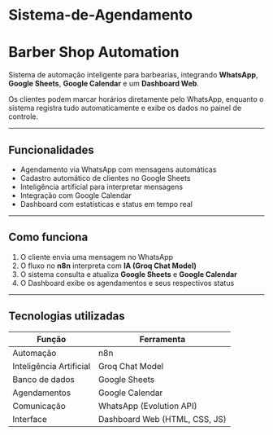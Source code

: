 # Sistema-de-Agendamento
# Barber Shop Automation

Sistema de automação inteligente para barbearias, integrando **WhatsApp**, **Google Sheets**, **Google Calendar** e um **Dashboard Web**.

Os clientes podem marcar horários diretamente pelo WhatsApp, enquanto o sistema registra tudo automaticamente e exibe os dados no painel de controle.

---

## Funcionalidades

- Agendamento via WhatsApp com mensagens automáticas  
- Cadastro automático de clientes no Google Sheets  
- Inteligência artificial para interpretar mensagens  
- Integração com Google Calendar  
- Dashboard com estatísticas e status em tempo real  

---

## Como funciona

1. O cliente envia uma mensagem no WhatsApp  
2. O fluxo no **n8n** interpreta com **IA (Groq Chat Model)**  
3. O sistema consulta e atualiza **Google Sheets** e **Google Calendar**  
4. O Dashboard exibe os agendamentos e seus respectivos status  

---

## Tecnologias utilizadas

| Função | Ferramenta |
|--------|-------------|
| Automação | n8n |
| Inteligência Artificial | Groq Chat Model |
| Banco de dados | Google Sheets |
| Agendamentos | Google Calendar |
| Comunicação | WhatsApp (Evolution API) |
| Interface | Dashboard Web (HTML, CSS, JS) |

